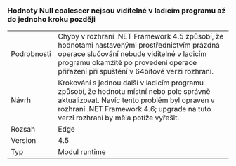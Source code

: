 ### <a name="null-coalescer-values-are-not-visible-in-debugger-until-one-step-later"></a>Hodnoty Null coalescer nejsou viditelné v ladicím programu až do jednoho kroku později

|   |   |
|---|---|
|Podrobnosti|Chyby v rozhraní .NET Framework 4.5 způsobí, že hodnotami nastavenými prostřednictvím prázdná operace slučování nebude viditelné v ladicím programu okamžitě po provedení operace přiřazení při spuštění v 64bitové verzi rozhraní.|
|Návrh|Krokování s jednou další v ladicím programu způsobí, že hodnotu místní nebo pole správně aktualizovat. Navíc tento problém byl opraven v rozhraní .NET Framework 4.6; upgrade na tuto verzi rozhraní by měla potíže vyřešit.|
|Rozsah|Edge|
|Version|4.5|
|Typ|Modul runtime|


